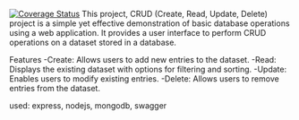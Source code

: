 [![Coverage Status](https://coveralls.io/repos/github/IRASUBIZA-Elyse/MY-BRAND-BE/badge.svg)](https://coveralls.io/github/IRASUBIZA-Elyse/MY-BRAND-BE)
This project, CRUD (Create, Read, Update, Delete) project is a simple yet effective demonstration of basic database operations using a web application. It provides a user interface to perform CRUD operations on a dataset stored in a database.

Features
-Create: Allows users to add new entries to the dataset.
-Read: Displays the existing dataset with options for filtering and sorting.
-Update: Enables users to modify existing entries.
-Delete: Allows users to remove entries from the dataset.

used: express, nodejs, mongodb, swagger
